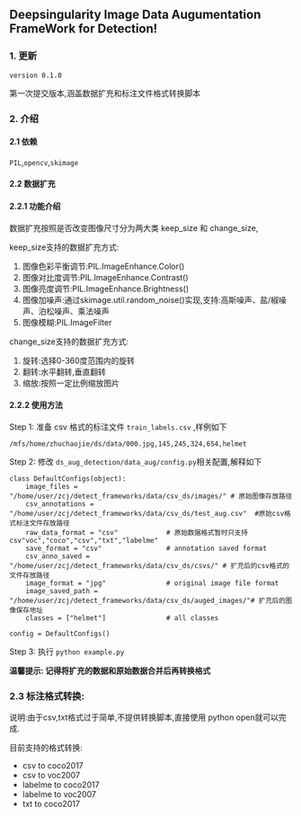 ## Deepsingularity Image Data Augumentation FrameWork for Detection!

### 1. 更新

```version 0.1.0```

第一次提交版本,涵盖数据扩充和标注文件格式转换脚本

### 2. 介绍

#### 2.1 依赖

`PIL`,`opencv`,`skimage`

#### 2.2 数据扩充

#### 2.2.1 功能介绍

数据扩充按照是否改变图像尺寸分为两大类 keep_size 和 change_size,

keep_size支持的数据扩充方式:

1. 图像色彩平衡调节:PIL.ImageEnhance.Color()
2. 图像对比度调节:PIL.ImageEnhance.Contrast()
3. 图像亮度调节:PIL.ImageEnhance.Brightness()
4. 图像加噪声:通过skimage.util.random_noise()实现,支持:高斯噪声、盐/椒噪声、泊松噪声、乘法噪声
5. 图像模糊:PIL.ImageFilter

change_size支持的数据扩充方式:

1. 旋转:选择0-360度范围内的旋转
2. 翻转:水平翻转,垂直翻转
3. 缩放:按照一定比例缩放图片

#### 2.2.2 使用方法

Step 1: 准备 csv 格式的标注文件 `train_labels.csv` ,样例如下
```
/mfs/home/zhuchaojie/ds/data/000.jpg,145,245,324,654,helmet
```
Step 2: 修改 `ds_aug_detection/data_aug/config.py`相关配置,解释如下
```
class DefaultConfigs(object):
    image_files = "/home/user/zcj/detect_frameworks/data/csv_ds/images/" # 原始图像存放路径
    csv_annotations = "/home/user/zcj/detect_frameworks/data/csv_ds/test_aug.csv"  #原始csv格式标注文件存放路径
    raw_data_format = "csv"            # 原始数据格式暂时只支持csv"voc","coco","csv","txt","labelme"
    save_format = "csv"                # annotation saved format                 
    csv_anno_saved = "/home/user/zcj/detect_frameworks/data/csv_ds/csvs/" # 扩充后的csv格式的文件存放路径
    image_format = "jpg"               # original image file format
    image_saved_path = "/home/user/zcj/detect_frameworks/data/csv_ds/auged_images/"# 扩充后的图像保存地址
    classes = ["helmet"]               # all classes

config = DefaultConfigs()
```

Step 3: 执行 ``python example.py``

**温馨提示: 记得将扩充的数据和原始数据合并后再转换格式**

### 2.3 标注格式转换:

说明:由于csv,txt格式过于简单,不提供转换脚本,直接使用 python open就可以完成.

目前支持的格式转换:

- csv to coco2017
- csv to voc2007
- labelme to coco2017
- labelme to voc2007
- txt to coco2017
